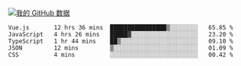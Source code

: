 [![我的 GitHub 数据](https://github-readme-stats.vercel.app/api?username=unbrain&?theme=dark)]()

<!--START_SECTION:waka-->
```text
Vue.js       12 hrs 36 mins  ████████████████▒░░░░░░░░   65.85 % 
JavaScript   4 hrs 26 mins   █████▓░░░░░░░░░░░░░░░░░░░   23.20 % 
TypeScript   1 hr 44 mins    ██▒░░░░░░░░░░░░░░░░░░░░░░   09.10 % 
JSON         12 mins         ▒░░░░░░░░░░░░░░░░░░░░░░░░   01.09 % 
CSS          4 mins          ░░░░░░░░░░░░░░░░░░░░░░░░░   00.42 % 
```
<!--END_SECTION:waka-->
